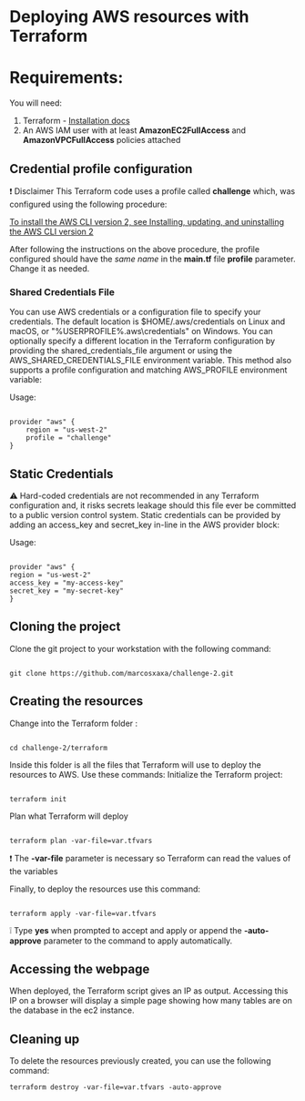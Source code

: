 # Deploying AWS resources with Terraform

# Requirements:

You will need:

1.  Terraform - [Installation docs](https://learn.hashicorp.com/tutorials/terraform/install-cli)
2.  An AWS IAM user with at least **AmazonEC2FullAccess** and **AmazonVPCFullAccess** policies attached

## Credential profile configuration

:exclamation: Disclaimer
This Terraform code uses a profile called **challenge** which, was configured using the following procedure:

[To install the AWS CLI version 2, see Installing, updating, and uninstalling the AWS CLI version 2](https://docs.aws.amazon.com/cli/latest/userguide/cli-configure-quickstart.html)

After following the instructions on the above procedure, the profile configured should have the _same name_ in the **main.tf** file **profile** parameter. Change it as needed.

### Shared Credentials File

You can use AWS credentials or a configuration file to specify your credentials. The default location is $HOME/.aws/credentials on Linux and macOS, or "%USERPROFILE%\.aws\credentials" on Windows. You can optionally specify a different location in the Terraform configuration by providing the shared_credentials_file argument or using the AWS_SHARED_CREDENTIALS_FILE environment variable. This method also supports a profile configuration and matching AWS_PROFILE environment variable:

Usage:

```

provider "aws" {
    region = "us-west-2"
    profile = "challenge"
}

```

## Static Credentials

:warning: Hard-coded credentials are not recommended in any Terraform configuration and, it risks secrets leakage should this file ever be committed to a public version control system.
Static credentials can be provided by adding an access_key and secret_key in-line in the AWS provider block:

Usage:

```

provider "aws" {
region = "us-west-2"
access_key = "my-access-key"
secret_key = "my-secret-key"
}

```

## Cloning the project

Clone the git project to your workstation with the following command:

```

git clone https://github.com/marcosxaxa/challenge-2.git

```

## Creating the resources

Change into the Terraform folder :

```

cd challenge-2/terraform

```

Inside this folder is all the files that Terraform will use to deploy the resources to AWS. Use these commands:
Initialize the Terraform project:

```

terraform init

```

Plan what Terraform will deploy

```

terraform plan -var-file=var.tfvars

```

:exclamation: The **-var-file** parameter is necessary so Terraform can read the values of the variables

Finally, to deploy the resources use this command:

```

terraform apply -var-file=var.tfvars

```

:grey_exclamation: Type **yes** when prompted to accept and apply or append the **-auto-approve** parameter to the command to apply automatically.

## Accessing the webpage

When deployed, the Terraform script gives an IP as output. Accessing this IP on a browser will display a simple page showing how many tables are on the database in the ec2 instance.

## Cleaning up

To delete the resources previously created, you can use the following command:

```
terraform destroy -var-file=var.tfvars -auto-approve
```
